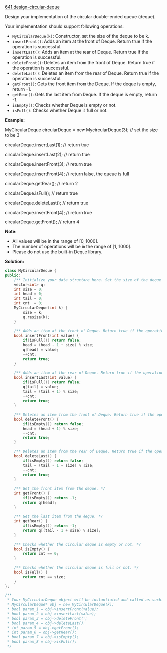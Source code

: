 [641.design-circular-deque](https://leetcode.com/problems/design-circular-deque/)  

Design your implementation of the circular double-ended queue (deque).

Your implementation should support following operations:

*   `MyCircularDeque(k)`: Constructor, set the size of the deque to be k.
*   `insertFront()`: Adds an item at the front of Deque. Return true if the operation is successful.
*   `insertLast()`: Adds an item at the rear of Deque. Return true if the operation is successful.
*   `deleteFront()`: Deletes an item from the front of Deque. Return true if the operation is successful.
*   `deleteLast()`: Deletes an item from the rear of Deque. Return true if the operation is successful.
*   `getFront()`: Gets the front item from the Deque. If the deque is empty, return -1.
*   `getRear()`: Gets the last item from Deque. If the deque is empty, return -1.
*   `isEmpty()`: Checks whether Deque is empty or not. 
*   `isFull()`: Checks whether Deque is full or not.

**Example:**

  
MyCircularDeque circularDeque = new MycircularDeque(3); // set the size to be 3
  
circularDeque.insertLast(1);			// return true
  
circularDeque.insertLast(2);			// return true
  
circularDeque.insertFront(3);			// return true
  
circularDeque.insertFront(4);			// return false, the queue is full
  
circularDeque.getRear();  			// return 2
  
circularDeque.isFull();				// return true
  
circularDeque.deleteLast();			// return true
  
circularDeque.insertFront(4);			// return true
  
circularDeque.getFront();			// return 4
  

**Note:**

*   All values will be in the range of \[0, 1000\].
*   The number of operations will be in the range of \[1, 1000\].
*   Please do not use the built-in Deque library.  



**Solution:**  

```cpp
class MyCircularDeque {
public:
    /** Initialize your data structure here. Set the size of the deque to be k. */
    vector<int> q;
    int size = 0;
    int head = 0;
    int tail = 0;
    int cnt  = 0;
    MyCircularDeque(int k) {
        size = k;
        q.resize(k);
    }
    
    /** Adds an item at the front of Deque. Return true if the operation is successful. */
    bool insertFront(int value) {
        if(isFull()) return false;
        head = (head - 1 + size) % size;
        q[head] = value;
        ++cnt;
        return true;
    }
    
    /** Adds an item at the rear of Deque. Return true if the operation is successful. */
    bool insertLast(int value) {
        if(isFull()) return false;
        q[tail] = value;
        tail = (tail + 1) % size;
        ++cnt;
        return true;
    }
    
    /** Deletes an item from the front of Deque. Return true if the operation is successful. */
    bool deleteFront() {
        if(isEmpty()) return false;
        head = (head + 1) % size;
        --cnt;
        return true;
    }
    
    /** Deletes an item from the rear of Deque. Return true if the operation is successful. */
    bool deleteLast() {
        if(isEmpty()) return false;
        tail = (tail - 1 + size) % size;
        --cnt;
        return true;
    }
    
    /** Get the front item from the deque. */
    int getFront() {
        if(isEmpty()) return -1;
        return q[head];
    }
    
    /** Get the last item from the deque. */
    int getRear() {
        if(isEmpty()) return -1;
        return q[(tail - 1 + size) % size];
    }
    
    /** Checks whether the circular deque is empty or not. */
    bool isEmpty() {
        return cnt == 0;
    }
    
    /** Checks whether the circular deque is full or not. */
    bool isFull() {
        return cnt == size;
    }
};

/**
 * Your MyCircularDeque object will be instantiated and called as such:
 * MyCircularDeque* obj = new MyCircularDeque(k);
 * bool param_1 = obj->insertFront(value);
 * bool param_2 = obj->insertLast(value);
 * bool param_3 = obj->deleteFront();
 * bool param_4 = obj->deleteLast();
 * int param_5 = obj->getFront();
 * int param_6 = obj->getRear();
 * bool param_7 = obj->isEmpty();
 * bool param_8 = obj->isFull();
 */
```
      